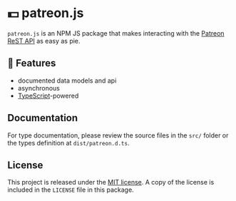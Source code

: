 # 💵 patreon.js
`patreon.js` is an NPM JS package that makes interacting with the
[Patreon ReST API](https://docs.patreon.com/) as easy as pie.

## 🌟 Features
- documented data models and api
- asynchronous
- [TypeScript](https://www.typescriptlang.org/)-powered

## Documentation
For type documentation, please review the source files in the `src/` folder
or the types definition at `dist/patreon.d.ts`.

## License
This project is released under the
[MIT license](https://opensource.org/licenses/MIT). A copy of the license is
included in the `LICENSE` file in this package.
